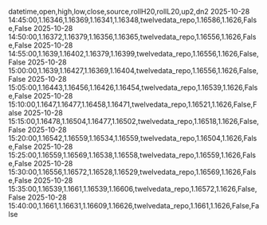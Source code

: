 datetime,open,high,low,close,source,rollH20,rollL20,up2,dn2
2025-10-28 14:45:00,1.16346,1.16369,1.16341,1.16348,twelvedata_repo,1.16586,1.1626,False,False
2025-10-28 14:50:00,1.16372,1.16379,1.16356,1.16365,twelvedata_repo,1.16556,1.1626,False,False
2025-10-28 14:55:00,1.1639,1.16402,1.16379,1.16399,twelvedata_repo,1.16556,1.1626,False,False
2025-10-28 15:00:00,1.1639,1.16427,1.16369,1.16404,twelvedata_repo,1.16556,1.1626,False,False
2025-10-28 15:05:00,1.16443,1.16456,1.16426,1.16454,twelvedata_repo,1.16539,1.1626,False,False
2025-10-28 15:10:00,1.1647,1.16477,1.16458,1.16471,twelvedata_repo,1.16521,1.1626,False,False
2025-10-28 15:15:00,1.16478,1.16504,1.16477,1.16502,twelvedata_repo,1.16518,1.1626,False,False
2025-10-28 15:20:00,1.16542,1.16559,1.16534,1.16559,twelvedata_repo,1.16504,1.1626,False,False
2025-10-28 15:25:00,1.16559,1.16569,1.16538,1.16558,twelvedata_repo,1.16559,1.1626,False,False
2025-10-28 15:30:00,1.16556,1.16572,1.16528,1.16529,twelvedata_repo,1.16569,1.1626,False,False
2025-10-28 15:35:00,1.16539,1.1661,1.16539,1.16606,twelvedata_repo,1.16572,1.1626,False,False
2025-10-28 15:40:00,1.1661,1.16631,1.16609,1.16626,twelvedata_repo,1.1661,1.1626,False,False
